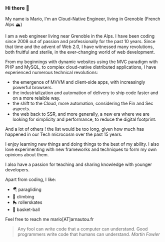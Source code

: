 ### Hi there 👋

My name is Mario, I'm an Cloud-Native Engineer, living in Grenoble (French Alps 🏔️)

I am a web engineer living near Grenoble in the Alps. I have been coding since 2008 out of passion and professionally for the past 10 years. Since that time and the advent of Web 2.0, I have witnessed many revolutions, both fruitful and sterile, in the ever-changing world of web development.

From my beginnings with dynamic websites using the MVC paradigm with PHP and MySQL, to complex cloud-native distributed applications, I have experienced numerous technical revolutions:

* the emergence of MVVM and client-side apps, with increasingly powerful browsers.
* the industrialization and automation of delivery to ship code faster and on a more relaible way.
* the shift to the Cloud, more automation, considering the Fin and Sec aspects.
* the web back to SSR, and more generally, a new era where we are looking for simplicity and performance, to reduce the digital footprint.

And a lot of others ! the list would be too long, given how much has happened in our Tech microcosm over the past 15 years.

I enjoy learning new things and doing things to the best of my ability. I also love experimenting with new frameworks and techniques to form my own opinions about them.

I also have a passion for teaching and sharing knowledge with younger developers.

Apart from coding, I like:

* 🪂 paragliding
* 🧗 climbing
* 🛼 rollerskates
* 🏀 basket-ball

Feel free to reach me mario[AT]arnautou.fr

> Any fool can write code that a computer can understand. Good programmers write code that humans can understand. *Martin Fowler*

